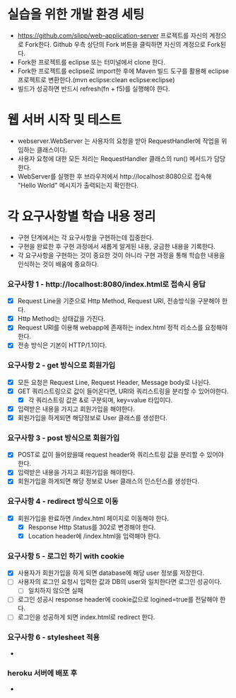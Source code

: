 # 실습을 위한 개발 환경 세팅
* https://github.com/slipp/web-application-server 프로젝트를 자신의 계정으로 Fork한다. Github 우측 상단의 Fork 버튼을 클릭하면 자신의 계정으로 Fork된다.
* Fork한 프로젝트를 eclipse 또는 터미널에서 clone 한다.
* Fork한 프로젝트를 eclipse로 import한 후에 Maven 빌드 도구를 활용해 eclipse 프로젝트로 변환한다.(mvn eclipse:clean eclipse:eclipse)
* 빌드가 성공하면 반드시 refresh(fn + f5)를 실행해야 한다.

# 웹 서버 시작 및 테스트
* webserver.WebServer 는 사용자의 요청을 받아 RequestHandler에 작업을 위임하는 클래스이다.
* 사용자 요청에 대한 모든 처리는 RequestHandler 클래스의 run() 메서드가 담당한다.
* WebServer를 실행한 후 브라우저에서 http://localhost:8080으로 접속해 "Hello World" 메시지가 출력되는지 확인한다.

# 각 요구사항별 학습 내용 정리
* 구현 단계에서는 각 요구사항을 구현하는데 집중한다. 
* 구현을 완료한 후 구현 과정에서 새롭게 알게된 내용, 궁금한 내용을 기록한다.
* 각 요구사항을 구현하는 것이 중요한 것이 아니라 구현 과정을 통해 학습한 내용을 인식하는 것이 배움에 중요하다. 

### 요구사항 1 - http://localhost:8080/index.html로 접속시 응답
- [x]  Request Line을 기준으로 Http Method, Request URI, 전송방식을 구분해야 한다.
- [x]  Http Method는 상태값을 가진다.
- [x]  Request URI를 이용해 webapp에 존재하는 index.html 정적 리소스를 요청해야 한다.
- [x]  전송 방식은 기본이 HTTP/1.1이다.

### 요구사항 2 - get 방식으로 회원가입
- [x] 모든 요청은 Request Line, Request Header, Message body로 나뉜다.
- [X] GET 쿼리스트링으로 값이 들어온다면, URI와 쿼리스트링을 분리할 수 있어야한다.
  - [X] 각 쿼리스트링 값은 &로 구분되며, key=value 타입이다.
- [x] 입력받은 내용을 가지고 회원가입을 해야한다.
- [x] 회원가입을 하게되면 해당정보로 User 클래스를 생성한다.

### 요구사항 3 - post 방식으로 회원가입
- [x] POST로 값이 들어왔을떄 request header와 쿼리스트링 값을 분리할 수 있어야 한다.
- [x] 입력받은 내용을 가지고 회원가입을 해야한다.
- [x] 회원가입을 하게되면 해당 정보로 User 클래스의 인스턴스를 생성한다.

### 요구사항 4 - redirect 방식으로 이동
- [x] 회원가입을 완료하면 /index.html 페이지로 이동해야 한다.
  - [x] Response Http Status를 302로 변경해야 한다.
  - [x] Location header에 /index.html을 입력해야 한다.

### 요구사항 5 - 로그인 하기 with cookie
- [x] 사용자가 회원가입을 하게 되면 database에 해당 user 정보를 저장한다.
- [ ] 사용자의 로그인 요청시 입력한 값과 DB의 user와 일치한다면 로그인 성공이다.
  - [ ] 일치하지 않으면 실패
- [ ] 로그인 성공시 response header에 cookie값으로 logined=true를 전달해야 한다.
- [ ] 로그인을 성공하게 되면 index.html로 redirect 한다.

### 요구사항 6 - stylesheet 적용
* 

### heroku 서버에 배포 후
* 